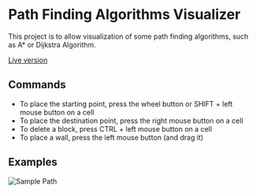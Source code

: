 # Path Finding Algorithms Visualizer

This project is to allow visualization of some path finding algorithms, such as A* or Dijkstra Algorithm.


[Live version](https://fioriandrea.github.io/path_finding/)


## Commands

* To place the starting point, press the wheel button or SHIFT + left mouse button on a cell
* To place the destination point, press the right mouse button on a cell
* To delete a block, press CTRL + left mouse button on a cell
* To place a wall, press the left mouse button (and drag it)

## Examples

![Sample Path](https://github.com/fioriandrea/path_finding/blob/master/example_images/example1.png)
